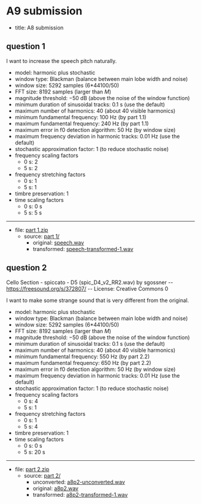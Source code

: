 # A9 submission

- title: A8 submission

## question 1

I want to increase the speech pitch naturally.

- model: harmonic plus stochastic
- window type: Blackman \(balance between main lobe width and noise\)
- window size: 5292 samples \(6\*44100/50\)
- FFT size: 8192 samples \(larger than _M_\)
- magnitude threshold: −50 dB \(above the noise of the window function\)
- minimum duration of sinusoidal tracks: 0.1 s \(use the default\)
- maximum number of harmonics: 40 \(about 40 visible harmonics\)
- minimum fundamental frequency: 100 Hz \(by part 1.1\)
- maximum fundamental frequency: 240 Hz \(by part 1.1\)
- maximum error in f0 detection algorithm: 50 Hz \(by window size\)
- maximum frequency deviation in harmonic tracks: 0.01 Hz \(use the default\)
- stochastic approximation factor: 1 \(to reduce stochastic noise\)
- frequency scaling factors
  - 0 s: 2
  - 5 s: 2
- frequency stretching factors
  - 0 s: 1
  - 5 s: 1
- timbre preservation: 1
- time scaling factors
  - 0 s: 0 s
  - 5 s: 5 s

---

- file: [part 1.zip](part%201.zip)
  - source: [part 1/](part%201/)
    - original: [speech.wav](part%201/speech.wav)
    - transformed: [speech-transformed-1.wav](part%201/speech-transformed-1.wav)

## question 2

Cello Section - spiccato - D5 \(spic_D4_v2_RR2.wav\) by sgossner -- <https://freesound.org/s/372807/> -- License: Creative Commons 0

I want to make some strange sound that is very different from the original.

- model: harmonic plus stochastic
- window type: Blackman \(balance between main lobe width and noise\)
- window size: 5292 samples \(6\*44100/50\)
- FFT size: 8192 samples \(larger than _M_\)
- magnitude threshold: −50 dB \(above the noise of the window function\)
- minimum duration of sinusoidal tracks: 0.1 s \(use the default\)
- maximum number of harmonics: 40 \(about 40 visible harmonics\)
- minimum fundamental frequency: 550 Hz \(by part 2.2\)
- maximum fundamental frequency: 650 Hz \(by part 2.2\)
- maximum error in f0 detection algorithm: 50 Hz \(by window size\)
- maximum frequency deviation in harmonic tracks: 0.01 Hz \(use the default\)
- stochastic approximation factor: 1 \(to reduce stochastic noise\)
- frequency scaling factors
  - 0 s: 4
  - 5 s: 1
- frequency stretching factors
  - 0 s: 1
  - 5 s: 4
- timbre preservation: 1
- time scaling factors
  - 0 s: 0 s
  - 5 s: 20 s

---

- file: [part 2.zip](part%202.zip)
  - source: [part 2/](part%202/)
    - unconverted: [a8p2-unconverted.wav](part%202/a8p2-unconverted.wav)
    - original: [a8p2.wav](part%202/a8p2.wav)
    - transformed: [a8p2-transformed-1.wav](part%202/a8p2-transformed-1.wav)
